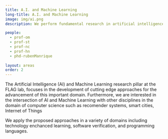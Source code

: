 ```yaml
---
title: A.I. and Machine Learning
long-title: A.I. and Machine Learning
image: img/ai.png
description: We perform fundamental research in artificial intelligence and machine learning approaches, and their application

people:
  - prof-om
  - prof-st
  - prof-nc
  - prof-hn
  - phd-rubenManrique
  
layout: areas
order: 2
---
```


The Artificial Intelligence (AI) and Machine Learning research pillar at the FLAG lab, focuses in the development of cutting edge approaches for the advancement of this important domain. 
Furthermore, we are interested in the intersection of AI and Machine Learning with other disciplines in the domain of computer science such as recomender systems, smart cities, Internet of Things

We apply the proposed approaches in a variety of domains including technology enchanced learning, software verification, and programming languages.

